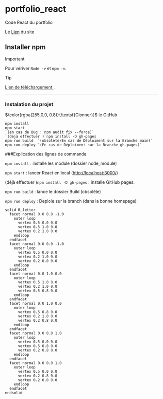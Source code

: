# portfolio_react

Code React du portfolio

Le [Lien](https://Raykesh-Soneka.github.io/portfolio_react) du site

## Installer npm

> [!IMPORTANT]
> Pour vériver `Node -v` et `npm -v`.

> [!TIP]
> [ Lien de téléchargement ](https://nodejs.org/fr).
------------------------
### Instalation du projet
$\color{rgba(255,0,0, 0.8)}{\textsf{Clonner}}$ le GitHub

```shell
npm install
npm start
`(en cas de Bug : npm audit fix --force)`
`(déjà effectuer )`npm install -D gh-pages
npm run build  `(obsolète/En cas de Déploiment sur la Branche main)`
npm run deploy `(En cas de Déploiment sur la Branche gh-pages)`
```
###Explication des lignes de commande

`npm install` : installe les module (dossier node_module)

`npm start` : lancer React en local ([http://localhost:3000/](http://localhost:3000/))

(déjà effectuer )`npm install -D gh-pages` : installe GitHub pages.

`npm run build` : lance le dossier Build (obsolète)

`npm run deploy` : Deploie sur la branch (dans la bonne homepage)









```stl
solid R_letter
  facet normal 0.0 0.0 -1.0
    outer loop
      vertex 0.5 0.0 0.0
      vertex 0.5 1.0 0.0
      vertex 0.2 1.0 0.0
    endloop
  endfacet
  facet normal 0.0 0.0 -1.0
    outer loop
      vertex 0.5 0.0 0.0
      vertex 0.2 1.0 0.0
      vertex 0.2 0.0 0.0
    endloop
  endfacet
  facet normal 0.0 1.0 0.0
    outer loop
      vertex 0.5 1.0 0.0
      vertex 0.2 1.0 0.0
      vertex 0.5 0.8 0.0
    endloop
  endfacet
  facet normal 0.0 1.0 0.0
    outer loop
      vertex 0.5 0.8 0.0
      vertex 0.2 1.0 0.0
      vertex 0.2 0.8 0.0
    endloop
  endfacet
  facet normal 0.0 0.0 1.0
    outer loop
      vertex 0.5 0.0 0.0
      vertex 0.5 0.8 0.0
      vertex 0.2 0.8 0.0
    endloop
  endfacet
  facet normal 0.0 0.0 1.0
    outer loop
      vertex 0.5 0.0 0.0
      vertex 0.2 0.8 0.0
      vertex 0.2 0.0 0.0
    endloop
  endfacet
endsolid
```